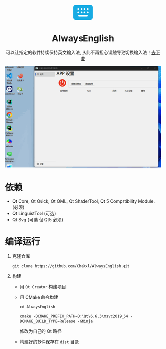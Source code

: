 <div align=center>
    <img width="64" src="doc/preview/logo.png">

# AlwaysEnglish
可以让指定的软件持续保持英文输入法, 从此不再担心误触导致切换输入法！[去下载](https://github.com/ChaXxl/AlwaysEnglish/releases)

</div>


<div align=center>
   <img src="doc/preview/software.gif">
</div>

# 依赖
* Qt Core, Qt Quick, Qt QML, Qt ShaderTool, Qt 5 Compatibility Module. (必须)
* Qt LinguistTool (可选)
* Qt Svg (可选 但 Qt5 必须)

# 编译运行
1. 克隆仓库
   ~~~shell
   git clone https://github.com/ChaXxl/AlwaysEnglish.git
   ~~~

2. 构建

    * 用 `Qt Creator` 构建项目

    * 用 CMake 命令构建

        ~~~shell
        cd AlwaysEnglish
        ~~~

        ~~~shell
        cmake -DCMAKE_PREFIX_PATH=D:\Qt\6.6.3\msvc2019_64 -DCMAKE_BUILD_TYPE=Release -GNinja
        ~~~

        修改为自己的 Qt 路径

        

    * 构建好的软件保存在 `dist` 目录
